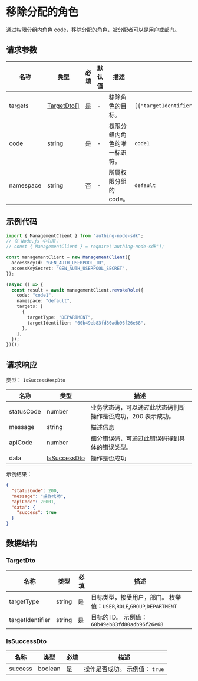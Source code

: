 # 移除分配的角色

<!--
  警告⚠️：
  不要直接修改该文档，
  https://github.com/Authing/authing-docs-factory
  使用该项目进行生成
-->

<LastUpdated />

通过权限分组内角色 code，移除分配的角色，被分配者可以是用户或部门。

## 请求参数

| 名称      | 类型                                 | 必填 | 默认值 | 描述                         | 示例值                                                                  |
| --------- | ------------------------------------ | ---- | ------ | ---------------------------- | ----------------------------------------------------------------------- |
| targets   | <a href="#TargetDto">TargetDto[]</a> | 是   | -      | 移除角色的目标。             | `[{"targetIdentifier":"60b49eb83fd80adb96f26e68","targetType":"USER"}]` |
| code      | string                               | 是   | -      | 权限分组内角色的唯一标识符。 | `code1`                                                                 |
| namespace | string                               | 否   | -      | 所属权限分组的 code。        | `default`                                                               |

## 示例代码

```ts
import { ManagementClient } from "authing-node-sdk";
// 在 Node.js 中引用：
// const { ManagementClient } = require('authing-node-sdk');

const managementClient = new ManagementClient({
  accessKeyId: "GEN_AUTH_USERPOOL_ID",
  accessKeySecret: "GEN_AUTH_USERPOOL_SECRET",
});

(async () => {
  const result = await managementClient.revokeRole({
    code: "code1",
    namespace: "default",
    targets: [
      {
        targetType: "DEPARTMENT",
        targetIdentifier: "60b49eb83fd80adb96f26e68",
      },
    ],
  });
})();
```

## 请求响应

类型： `IsSuccessRespDto`

| 名称       | 类型                                     | 描述                                                         |
| ---------- | ---------------------------------------- | ------------------------------------------------------------ |
| statusCode | number                                   | 业务状态码，可以通过此状态码判断操作是否成功，200 表示成功。 |
| message    | string                                   | 描述信息                                                     |
| apiCode    | number                                   | 细分错误码，可通过此错误码得到具体的错误类型。               |
| data       | <a href="#IsSuccessDto">IsSuccessDto</a> | 操作是否成功                                                 |

示例结果：

```json
{
  "statusCode": 200,
  "message": "操作成功",
  "apiCode": 20001,
  "data": {
    "success": true
  }
}
```

## 数据结构

### <a id="TargetDto"></a> TargetDto

| 名称             | 类型   | 必填 | 描述                                                                  |
| ---------------- | ------ | ---- | --------------------------------------------------------------------- |
| targetType       | string | 是   | 目标类型，接受用户，部门。 枚举值：`USER`,`ROLE`,`GROUP`,`DEPARTMENT` |
| targetIdentifier | string | 是   | 目标的 ID。 示例值： `60b49eb83fd80adb96f26e68`                       |

### <a id="IsSuccessDto"></a> IsSuccessDto

| 名称    | 类型    | 必填 | 描述                           |
| ------- | ------- | ---- | ------------------------------ |
| success | boolean | 是   | 操作是否成功。 示例值： `true` |
